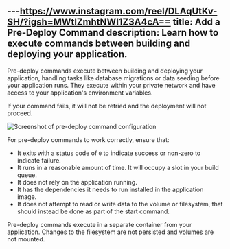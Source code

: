 ---https://www.instagram.com/reel/DLAqUtKv-SH/?igsh=MWtlZmhtNWI1Z3A4cA==
title: Add a Pre-Deploy Command
description: Learn how to execute commands between building and deploying your application.
---

Pre-deploy commands execute between building and deploying your application, handling tasks like database migrations or data seeding before your application runs.
They execute within your private network and have access to your application's environment variables.

If your command fails, it will not be retried and the deployment will not proceed.

<Image
src="https://res.cloudinary.com/railway/image/upload/v1736533539/docs/pre-deploy-command_sp1zqh.png"
alt="Screenshot of pre-deploy command configuration"
layout="intrinsic"
width={1494} height={644} quality={80} />

For pre-deploy commands to work correctly, ensure that:

- It exits with a status code of `0` to indicate success or non-zero to indicate failure.
- It runs in a reasonable amount of time. It will occupy a slot in your build queue.
- It does not rely on the application running.
- It has the dependencies it needs to run installed in the application image.
- It does not attempt to read or write data to the volume or filesystem, that should instead be done as part of the start command.

<Banner variant="warning">Pre-deploy commands execute in a separate container from your application. Changes to the filesystem are not persisted and [volumes](/reference/volumes) are not mounted.</Banner>
